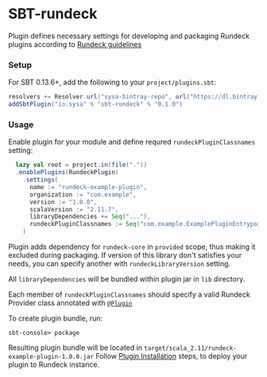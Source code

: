 # SBT-rundeck
Plugin defines necessary settings for developing and packaging Rundeck plugins according to [Rundeck guidelines](http://rundeck.org/docs/developer/plugin-development.html#java-plugin-development)

### Setup

For SBT 0.13.6+, add the following to your `project/plugins.sbt`:
```scala
resolvers += Resolver.url("sysa-bintray-repo", url("https://dl.bintray.com/sysa/sbt-plugins/"))(Resolver.ivyStylePatterns)
addSbtPlugin("io.sysa" % "sbt-rundeck" % "0.1.0")
```

### Usage

Enable plugin for your module and define requred `rundeckPluginClassnames` setting:
```scala
  lazy val root = project.in(file("."))
  .enablePlugins(RundeckPlugin)
    .settings(
      name := "rundeck-example-plugin",
      organization := "com.example",
      version := "1.0.0",
      scalaVersion := "2.11.7",
      libraryDependencies += Seq("..."),
      rundeckPluginClassnames := Seq("com.example.ExamplePluginEntrypoint")
    )
```

Plugin adds dependency for `rundeck-core` in `provided` scope, thus making it excluded during packaging. 
If version of this library don't satisfies your needs, you can specify another with `rundeckLibraryVersion` setting.

All `libraryDependencies` will be bundled within plugin jar in `lib` directory.

Each member of `rundeckPluginClassnames` should specify a valid Rundeck Provider class 
annotated with [`@Plugin`](http://rundeck.org/docs/javadoc/index.html?com/dtolabs/rundeck/core/plugins/Plugin.html)

To create plugin bundle, run: 

    sbt-console> package

Resulting plugin bundle will be located in `target/scala_2.11/rundeck-example-plugin-1.0.0.jar`
Follow [Plugin Installation](http://rundeck.org/docs/plugins-user-guide/installing.html) steps, 
to deploy your plugin to Rundeck instance.
